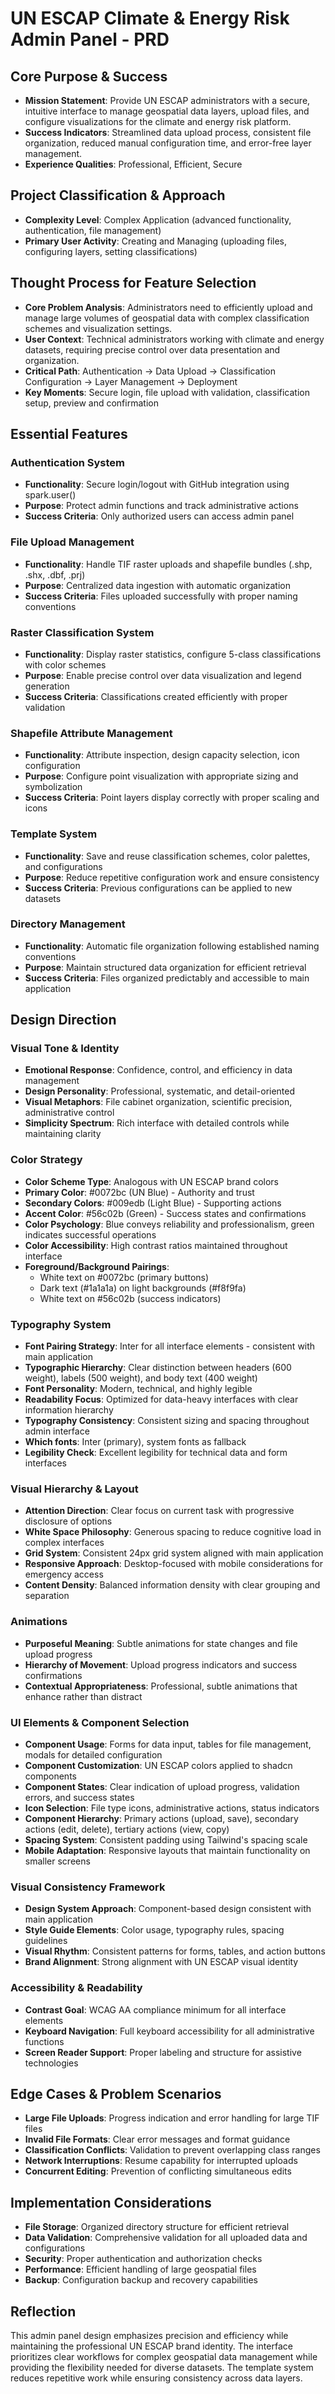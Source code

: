 # UN ESCAP Climate & Energy Risk Admin Panel - PRD

## Core Purpose & Success
- **Mission Statement**: Provide UN ESCAP administrators with a secure, intuitive interface to manage geospatial data layers, upload files, and configure visualizations for the climate and energy risk platform.
- **Success Indicators**: Streamlined data upload process, consistent file organization, reduced manual configuration time, and error-free layer management.
- **Experience Qualities**: Professional, Efficient, Secure

## Project Classification & Approach
- **Complexity Level**: Complex Application (advanced functionality, authentication, file management)
- **Primary User Activity**: Creating and Managing (uploading files, configuring layers, setting classifications)

## Thought Process for Feature Selection
- **Core Problem Analysis**: Administrators need to efficiently upload and manage large volumes of geospatial data with complex classification schemes and visualization settings.
- **User Context**: Technical administrators working with climate and energy datasets, requiring precise control over data presentation and organization.
- **Critical Path**: Authentication → Data Upload → Classification Configuration → Layer Management → Deployment
- **Key Moments**: Secure login, file upload with validation, classification setup, preview and confirmation

## Essential Features

### Authentication System
- **Functionality**: Secure login/logout with GitHub integration using spark.user()
- **Purpose**: Protect admin functions and track administrative actions
- **Success Criteria**: Only authorized users can access admin panel

### File Upload Management
- **Functionality**: Handle TIF raster uploads and shapefile bundles (.shp, .shx, .dbf, .prj)
- **Purpose**: Centralized data ingestion with automatic organization
- **Success Criteria**: Files uploaded successfully with proper naming conventions

### Raster Classification System
- **Functionality**: Display raster statistics, configure 5-class classifications with color schemes
- **Purpose**: Enable precise control over data visualization and legend generation
- **Success Criteria**: Classifications created efficiently with proper validation

### Shapefile Attribute Management
- **Functionality**: Attribute inspection, design capacity selection, icon configuration
- **Purpose**: Configure point visualization with appropriate sizing and symbolization
- **Success Criteria**: Point layers display correctly with proper scaling and icons

### Template System
- **Functionality**: Save and reuse classification schemes, color palettes, and configurations
- **Purpose**: Reduce repetitive configuration work and ensure consistency
- **Success Criteria**: Previous configurations can be applied to new datasets

### Directory Management
- **Functionality**: Automatic file organization following established naming conventions
- **Purpose**: Maintain structured data organization for efficient retrieval
- **Success Criteria**: Files organized predictably and accessible to main application

## Design Direction

### Visual Tone & Identity
- **Emotional Response**: Confidence, control, and efficiency in data management
- **Design Personality**: Professional, systematic, and detail-oriented
- **Visual Metaphors**: File cabinet organization, scientific precision, administrative control
- **Simplicity Spectrum**: Rich interface with detailed controls while maintaining clarity

### Color Strategy
- **Color Scheme Type**: Analogous with UN ESCAP brand colors
- **Primary Color**: #0072bc (UN Blue) - Authority and trust
- **Secondary Colors**: #009edb (Light Blue) - Supporting actions
- **Accent Color**: #56c02b (Green) - Success states and confirmations
- **Color Psychology**: Blue conveys reliability and professionalism, green indicates successful operations
- **Color Accessibility**: High contrast ratios maintained throughout interface
- **Foreground/Background Pairings**:
  - White text on #0072bc (primary buttons)
  - Dark text (#1a1a1a) on light backgrounds (#f8f9fa)
  - White text on #56c02b (success indicators)

### Typography System
- **Font Pairing Strategy**: Inter for all interface elements - consistent with main application
- **Typographic Hierarchy**: Clear distinction between headers (600 weight), labels (500 weight), and body text (400 weight)
- **Font Personality**: Modern, technical, and highly legible
- **Readability Focus**: Optimized for data-heavy interfaces with clear information hierarchy
- **Typography Consistency**: Consistent sizing and spacing throughout admin interface
- **Which fonts**: Inter (primary), system fonts as fallback
- **Legibility Check**: Excellent legibility for technical data and form interfaces

### Visual Hierarchy & Layout
- **Attention Direction**: Clear focus on current task with progressive disclosure of options
- **White Space Philosophy**: Generous spacing to reduce cognitive load in complex interfaces
- **Grid System**: Consistent 24px grid system aligned with main application
- **Responsive Approach**: Desktop-focused with mobile considerations for emergency access
- **Content Density**: Balanced information density with clear grouping and separation

### Animations
- **Purposeful Meaning**: Subtle animations for state changes and file upload progress
- **Hierarchy of Movement**: Upload progress indicators and success confirmations
- **Contextual Appropriateness**: Professional, subtle animations that enhance rather than distract

### UI Elements & Component Selection
- **Component Usage**: Forms for data input, tables for file management, modals for detailed configuration
- **Component Customization**: UN ESCAP colors applied to shadcn components
- **Component States**: Clear indication of upload progress, validation errors, and success states
- **Icon Selection**: File type icons, administrative actions, status indicators
- **Component Hierarchy**: Primary actions (upload, save), secondary actions (edit, delete), tertiary actions (view, copy)
- **Spacing System**: Consistent padding using Tailwind's spacing scale
- **Mobile Adaptation**: Responsive layouts that maintain functionality on smaller screens

### Visual Consistency Framework
- **Design System Approach**: Component-based design consistent with main application
- **Style Guide Elements**: Color usage, typography rules, spacing guidelines
- **Visual Rhythm**: Consistent patterns for forms, tables, and action buttons
- **Brand Alignment**: Strong alignment with UN ESCAP visual identity

### Accessibility & Readability
- **Contrast Goal**: WCAG AA compliance minimum for all interface elements
- **Keyboard Navigation**: Full keyboard accessibility for all administrative functions
- **Screen Reader Support**: Proper labeling and structure for assistive technologies

## Edge Cases & Problem Scenarios
- **Large File Uploads**: Progress indication and error handling for large TIF files
- **Invalid File Formats**: Clear error messages and format guidance
- **Classification Conflicts**: Validation to prevent overlapping class ranges
- **Network Interruptions**: Resume capability for interrupted uploads
- **Concurrent Editing**: Prevention of conflicting simultaneous edits

## Implementation Considerations
- **File Storage**: Organized directory structure for efficient retrieval
- **Data Validation**: Comprehensive validation for all uploaded data and configurations
- **Security**: Proper authentication and authorization checks
- **Performance**: Efficient handling of large geospatial files
- **Backup**: Configuration backup and recovery capabilities

## Reflection
This admin panel design emphasizes precision and efficiency while maintaining the professional UN ESCAP brand identity. The interface prioritizes clear workflows for complex geospatial data management while providing the flexibility needed for diverse datasets. The template system reduces repetitive work while ensuring consistency across data layers.